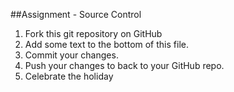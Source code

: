 ##Assignment - Source Control
1. Fork this git repository on GitHub
2. Add some text to the bottom of this file.
3. Commit your changes.
4. Push your changes to back to your GitHub repo.
5. Celebrate the holiday